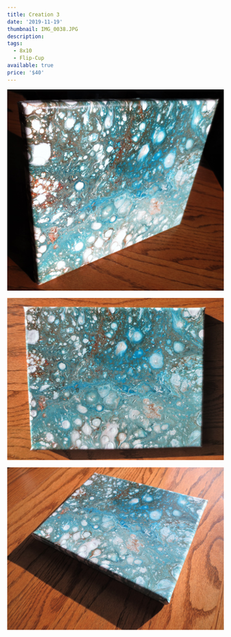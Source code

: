 ```yaml
---
title: Creation 3
date: '2019-11-19'
thumbnail: IMG_0038.JPG
description: 
tags:
  - 8x10
  - Flip-Cup
available: true
price: '$40'
---
```


![](IMG_3152.JPG)

![](IMG_3159.JPG)

![](IMG_3163.JPG)

